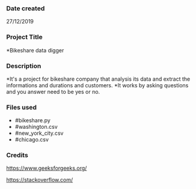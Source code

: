 ### Date created
27/12/2019

### Project Title
*Bikeshare data digger

### Description
*It's a project for bikeshare company  that analysis its data and extract the informations and durations and customers.
*It works by asking questions and you answer need to be yes or no.

### Files used

+ #bikeshare.py
+ #washington.csv
+ #new_york_city.csv
+ #chicago.csv

### Credits

https://www.geeksforgeeks.org/

https://stackoverflow.com/

